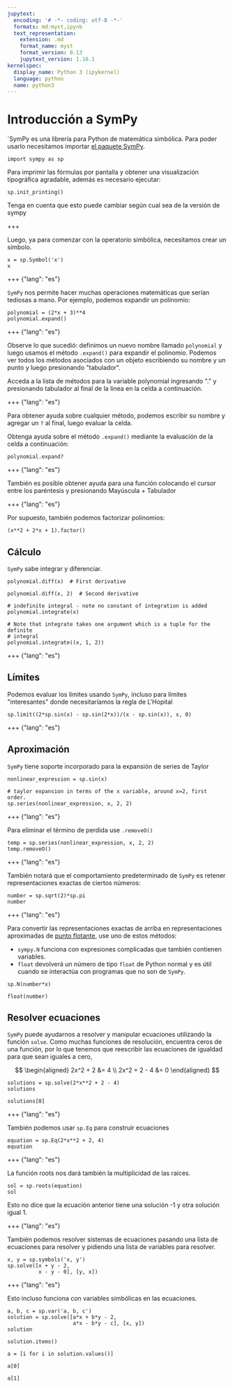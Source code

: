 ```yaml
---
jupytext:
  encoding: '# -*- coding: utf-8 -*-'
  formats: md:myst,ipynb
  text_representation:
    extension: .md
    format_name: myst
    format_version: 0.13
    jupytext_version: 1.16.1
kernelspec:
  display_name: Python 3 (ipykernel)
  language: python
  name: python3
---
```


# Introducción a SymPy

`SymPy es una librería para Python de matemática simbólica. Para poder usarlo necesitamos importar [el paquete SymPy](http://docs.sympy.org/latest/index.html).

```{code-cell} ipython3
import sympy as sp
```

Para imprimir las fórmulas por pantalla y obtener una visualización tipográfica agradable, además es necesario ejecutar:

```{code-cell} ipython3
sp.init_printing()
```

Tenga en cuenta que esto puede cambiar según cual sea de la versión de sympy

+++

Luego, ya para comenzar con la operatorio simbólica, necesitamos crear un símbolo.

```{code-cell} ipython3
x = sp.Symbol('x')
x
```

+++ {"lang": "es"}

`SymPy` nos permite hacer muchas operaciones matemáticas que serían tediosas a
mano. Por ejemplo, podemos expandir un polinomio:

```{code-cell} ipython3
polynomial = (2*x + 3)**4
polynomial.expand()
```

+++ {"lang": "es"}

Observe lo que sucedió: definimos un nuevo nombre llamado `polynomial`
y luego usamos el método `.expand()` para expandir el polinomio. Podemos ver
todos los métodos asociados con un objeto escribiendo su nombre y un punto y
luego presionando "tabulador".

Acceda a la lista de métodos para la variable polynomial ingresando "." y
presionando tabulador al final de la línea en la celda a continuación.

+++ {"lang": "es"}

Para obtener ayuda sobre cualquier método, podemos escribir su nombre y
agregar un `?` al final, luego evaluar la celda.

Obtenga ayuda sobre el método `.expand()` mediante la evaluación de la celda
a continuación:

```{code-cell} ipython3
polynomial.expand?
```

+++ {"lang": "es"}

También es posible obtener ayuda para una función colocando el cursor entre
los paréntesis y presionando Mayúscula + Tabulador

+++ {"lang": "es"}

Por supuesto, también podemos factorizar polinomios:

```{code-cell} ipython3
(x**2 + 2*x + 1).factor()
```

## Cálculo

`SymPy` sabe integrar y diferenciar.

```{code-cell} ipython3
polynomial.diff(x)  # First derivative
```

```{code-cell} ipython3
polynomial.diff(x, 2)  # Second derivative
```

```{code-cell} ipython3
# indefinite integral - note no constant of integration is added
polynomial.integrate(x)
```

```{code-cell} ipython3
# Note that integrate takes one argument which is a tuple for the definite
# integral
polynomial.integrate((x, 1, 2))
```

+++ {"lang": "es"}

## Límites

Podemos evaluar los límites usando `SymPy`, incluso para límites "interesantes"
donde necesitaríamos la regla de L'Hopital

```{code-cell} ipython3
sp.limit((2*sp.sin(x) - sp.sin(2*x))/(x - sp.sin(x)), x, 0)
```

+++ {"lang": "es"}

## Aproximación

`SymPy` tiene soporte incorporado para la expansión de series de Taylor

```{code-cell} ipython3
nonlinear_expression = sp.sin(x)

# taylor expansion in terms of the x variable, around x=2, first order.
sp.series(nonlinear_expression, x, 2, 2)
```

+++ {"lang": "es"}

Para eliminar el término de perdida use `.removeO()`

```{code-cell} ipython3
temp = sp.series(nonlinear_expression, x, 2, 2)
temp.removeO()
```

+++ {"lang": "es"}

También notará que el comportamiento predeterminado de `SymPy` es retener
representaciones exactas de ciertos números:

```{code-cell} ipython3
number = sp.sqrt(2)*sp.pi
number
```

+++ {"lang": "es"}

Para convertir las representaciones exactas de arriba en representaciones
aproximadas de [punto flotante](https://en.wikipedia.org/wiki/Floating_point), use uno de estos métodos:

- `sympy.N` funciona con expresiones complicadas que también contienen variables.
- `float` devolverá un número de tipo `float` de Python normal y es útil cuando se interactúa
con programas que no son de `SymPy`.

```{code-cell} ipython3
sp.N(number*x)
```

```{code-cell} ipython3
float(number)
```

## Resolver ecuaciones

`SymPy` puede ayudarnos a resolver y manipular  ecuaciones utilizando la
función `solve`. Como muchas funciones de resolución, encuentra ceros de una
función, por lo que tenemos que reescribir las ecuaciones de igualdad para
que sean iguales a cero,

$$
\begin{aligned}
 2x^2 + 2 &= 4 \\
 2x^2 + 2 - 4 &= 0
\end{aligned}
$$

```{code-cell} ipython3
solutions = sp.solve(2*x**2 + 2 - 4)
solutions
```

```{code-cell} ipython3
solutions[0]
```

+++ {"lang": "es"}

También podemos usar `sp.Eq` para construir ecuaciones

```{code-cell} ipython3
equation = sp.Eq(2*x**2 + 2, 4)
equation
```

+++ {"lang": "es"}

La función roots nos dará también la multiplicidad de las raíces.

```{code-cell} ipython3
sol = sp.roots(equation)
sol
```

Esto no dice que la ecuación anterior tiene una solución -1 y otra solución
igual 1.

+++ {"lang": "es"}

También podemos resolver sistemas de ecuaciones pasando una lista de
ecuaciones para resolver y pidiendo una lista de variables para resolver.

```{code-cell} ipython3
x, y = sp.symbols('x, y')
sp.solve([x + y - 2,
          x - y - 0], [y, x])
```

+++ {"lang": "es"}

Esto incluso funciona con variables simbólicas en las ecuaciones.

```{code-cell} ipython3
a, b, c = sp.var('a, b, c')
solution = sp.solve([a*x + b*y - 2,
                     a*x - b*y - c], [x, y])
solution
```

```{code-cell} ipython3
solution.items()
```

```{code-cell} ipython3
a = [i for i in solution.values()]
```

```{code-cell} ipython3
a[0]
```

```{code-cell} ipython3
a[1]
```
